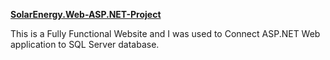 <a href= "https://github.com/Arunraja75/SolarEnergy.Web-ASP.NET-Project/tree/main/SolarEnergy.Web"> <b>SolarEnergy.Web-ASP.NET-Project</b> </a>

This is a Fully Functional Website and I was used to Connect ASP.NET Web application to SQL Server database.
